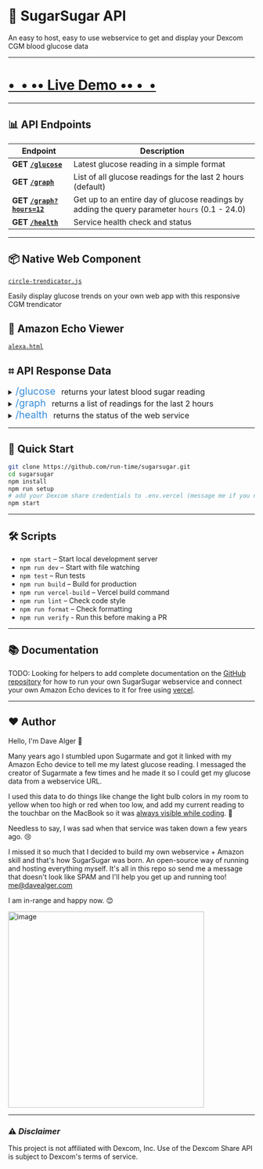 # 🍭 SugarSugar API

An easy to host, easy to use webservice to get and display your Dexcom CGM blood glucose data

---

# [• &nbsp;• •• Live Demo •• •&nbsp; •](https://sugarsugar.vercel.app/)

---

## 📊 API Endpoints

| Endpoint                                                                    | Description                                                                                    |
| --------------------------------------------------------------------------- | ---------------------------------------------------------------------------------------------- |
| **GET [`/glucose`](https://sugarsugar.vercel.app/glucose)**                        | Latest glucose reading in a simple format                                                      |
| **GET [`/graph`](https://sugarsugar.vercel.app/graph)**                     | List of all glucose readings for the last 2 hours (default)                                    |
| **GET [`/graph?hours=12`](https://sugarsugar.vercel.app/graph?hours=12)** | Get up to an entire day of glucose readings by adding the query parameter `hours` (0.1 - 24.0) |
| **GET [`/health`](https://sugarsugar.vercel.app/health)**                   | Service health check and status                                                                |

---

## 📦 Native Web Component

[`circle-trendicator.js`](https://sugarsugar.vercel.app/cgm.html)

Easily display glucose trends on your own web app with this responsive CGM trendicator

## 📱 Amazon Echo Viewer

[`alexa.html`](https://sugarsugar.vercel.app/alexa.html)

## ⌗ API Response Data

<details>
  <summary><span style="color:#368dda;font-size:20px;">/glucose</span> &nbsp; <span style="font-size:16px;">returns your latest blood sugar reading</span></summary>

```json
{
  "time": "2025-08-20T00:13:29.000Z",
  "value": 146,
  "previous_value": 163,
  "value_difference": -17,
  "trend": {
    "id": "FortyFiveDown",
    "symbol": "↘",
    "name": "Falling Slowly",
    "trendRate": -1
  },
  "status": "IN RANGE",
  "minutes_ago": 3,
  "last_reading": "last checked 3 minutes ago"
}
```

</details>

<details>
  <summary><span style="color:#368dda;font-size:20px;">/graph</span> &nbsp; <span style="font-size:16px;">returns a list of readings for the last 2 hours</span></summary>

```json
{
  "count": 8,
  "hours": 2,
  "readings": [
    {
      "time": "2025-08-20T01:13:28.000Z",
      "value": 143,
      "trend": {
        "id": "NotComputable",
        "symbol": "?",
        "name": "Not Computable",
        "trendRate": 0
      }
    },
    {
      "time": "2025-08-20T00:13:29.000Z",
      "value": 163,
      "trend": {
        "id": "NotComputable",
        "symbol": "?",
        "name": "Not Computable",
        "trendRate": 0
      }
    },
    {
      "time": "2025-08-19T23:53:28.000Z",
      "value": 146,
      "trend": {
        "id": "DoubleDown",
        "symbol": "⇊",
        "name": "Falling Rapidly",
        "trendRate": -3
      }
    },
    {
      "time": "2025-08-19T23:48:28.000Z",
      "value": 220,
      "trend": {
        "id": "FortyFiveDown",
        "symbol": "↘",
        "name": "Falling Slowly",
        "trendRate": -1
      }
    },
    {
      "time": "2025-08-19T23:43:28.000Z",
      "value": 203,
      "trend": {
        "id": "NotComputable",
        "symbol": "?",
        "name": "Not Computable",
        "trendRate": 0
      }
    },
    {
      "time": "2025-08-19T23:38:28.000Z",
      "value": 241,
      "trend": {
        "id": "NotComputable",
        "symbol": "?",
        "name": "Not Computable",
        "trendRate": 0
      }
    },
    {
      "time": "2025-08-19T23:33:29.000Z",
      "value": 235,
      "trend": {
        "id": "NotComputable",
        "symbol": "?",
        "name": "Not Computable",
        "trendRate": 0
      }
    },
    {
      "time": "2025-08-19T23:28:29.000Z",
      "value": 252,
      "trend": {
        "id": "NotComputable",
        "symbol": "?",
        "name": "Not Computable",
        "trendRate": 0
      }
    }
  ]
}
```

</details>

<details>
  <summary><span style="color:#368dda;font-size:20px;">/health</span> &nbsp; <span style="font-size:16px;">returns the status of the web service</span></summary>

```json
{
  "status": "ok",
  "timestamp": "2025-08-20T01:14:41.234Z",
  "service": "SugarSugar Dexcom API"
}
```

</details>

---

## 🚀 Quick Start

```bash
git clone https://github.com/run-time/sugarsugar.git
cd sugarsugar
npm install
npm run setup
# add your Dexcom share credentials to .env.vercel (message me if you need help finding these)
npm start
```

---

## 🛠 Scripts

- `npm start` – Start local development server
- `npm run dev` – Start with file watching
- `npm test` – Run tests
- `npm run build` – Build for production
- `npm run vercel-build` – Vercel build command
- `npm run lint` – Check code style
- `npm run format` – Check formatting
- `npm run verify` - Run this before making a PR

---

## 📚 Documentation

TODO: Looking for helpers to add complete documentation on the [GitHub repository](https://github.com/run-time/sugarsugar) for how to run your own SugarSugar webservice and connect your own Amazon Echo devices to it for free using [vercel](https://vercel.com/).

---

## ❤️ Author

Hello, I'm Dave Alger 👋

Many years ago I stumbled upon Sugarmate and got it linked with my Amazon Echo device to tell me my latest glucose reading. I messaged the creator of Sugarmate a few times and he made it so I could get my glucose data from a webservice URL.

I used this data to do things like change the light bulb colors in my room to yellow when too high or red when too low, and add my current reading to the touchbar on the MacBook so it was [always visible while coding](https://x.com/DaveAlger/status/1450194591144054785). 🎉

Needless to say, I was sad when that service was taken down a few years ago. 😢 

I missed it so much that I decided to build my own webservice + Amazon skill and that's how SugarSugar was born. An open-source way of running and hosting everything myself. It's all in this repo so send me a message that doesn't look like SPAM and I'll help you get up and running too! <me@davealger.com>

I am in-range and happy now. 😊

<img width="400" height="400" alt="image" src="https://github.com/user-attachments/assets/34b30754-97d5-4920-9195-f1dd9f4cad8d" />

---

### ⚠️ _Disclaimer_

This project is not affiliated with Dexcom, Inc. Use of the Dexcom Share API is subject to Dexcom's terms of service.
